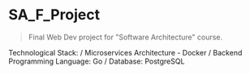 # SA_F_Project
> Final Web Dev project for "Software Architecture" course.

Technological Stack: /
Microservices Architecture - Docker /
Backend Programming Language: Go /
Database: PostgreSQL
